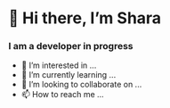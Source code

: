 # 👋 Hi there, I’m Shara
### I am a developer in progress
- 👀 I’m interested in ...
- 🌱 I’m currently learning ...
- 💞️ I’m looking to collaborate on ...
- 📫 How to reach me ...

<!---
SharaGB/SharaGB is a ✨ special ✨ repository because its `README.md` (this file) appears on your GitHub profile.
You can click the Preview link to take a look at your changes.
--->
